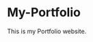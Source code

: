 # My-Portfolio
This is my Portfolio website.
          
         
            
                  
           
        
       
        
          
        
         
     
    
 
